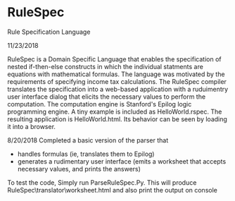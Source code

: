 # RuleSpec
Rule Specification Language

11/23/2018

RuleSpec is a Domain Specific Language that enables the specification of nested if-then-else constructs in which
the individual statments are equations with mathematical formulas.  The language was motivated by the requirements
of specifying income tax calculations.  The RuleSpec compiler translates the specification into a web-based 
application with a ruduimentry user interface dialog that elicits the necessary values to perform the computation.
The computation engine is Stanford's Epilog logic programming engine.  A tiny example is included as HelloWorld.rspec.
The resulting application is HelloWorld.html. Its behavior can be seen by loading it into a browser.

8/20/2018
Completed a basic version of the parser that 
 - handles formulas (ie, translates them to Epilog)
 - generates a rudimentary user interface (emits a worksheet 
   that accepts necessary values, and prints the answers)

To test the code, Simply run ParseRuleSpec.Py. This will produce
RuleSpec\translator\worksheet.html and also print the output on 
console
